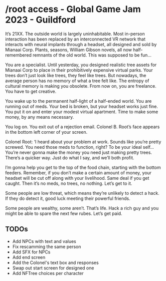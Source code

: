 ﻿# /root access - Global Game Jam 2023 - Guildford

It’s 21XX. The outside world is largely uninhabitable. Most in-person interaction has been replaced by an interconnected VR network that interacts with neural implants through a headset, all designed and sold by Mianaai Corp. Plants, seasons, William Gibson novels, all now half-remembered remnants of the old world. This was supposed to be fun…

You are a specialist. Until yesterday, you designed realistic tree assets for Mianaai Corp to place in their prohibitively expensive virtual parks. Your trees don’t just look like trees, they feel like trees. But nowadays, the average person has no memory of what a tree felt like. The entropy of cultural memory is making you obsolete. From now on, you are freelance. You have to get creative.

You wake up to the permanent half-light of a half-ended world. You are running out of meds. Your bed is broken, but your headset works just fine. You put it on and enter your modest virtual apartment. Time to make some money, by any means necessary.

You log on. You exit out of a rejection email. Colonel B. Root’s face appears in the bottom left corner of your screen.

Colonel Root: ‘I heard about your problem at work. Sounds like you’re pretty screwed. You need those meds to function, right? To be your ideal self… You’re never gonna make the money you need just making pretty trees. There’s a quicker way. Just do what I say, and we’ll both profit.

I’m gonna help you get to the top of the food chain, starting with the bottom feeders. Remember, if you don’t make a certain amount of money, your headset will be cut off along with your livelihood. Same deal if you get caught. Then it’s no meds, no trees, no nothing. Let’s get to it.

Some people are low threat, which means they’re unlikely to detect a hack. If they do detect it, good luck meeting their powerful friends.

Some people are wealthy, some aren’t. That’s life. Hack a rich guy and you might be able to spare the next few rubes. Let’s get paid.

## TODOs

- Add NPCs with text and values
- Fix rescamming the same person
- Add SFX for NPCs
- Add end screen
- Add the Colonel's text box and responses
- Swap out start screen for designed one
- Add NFTree choices per character